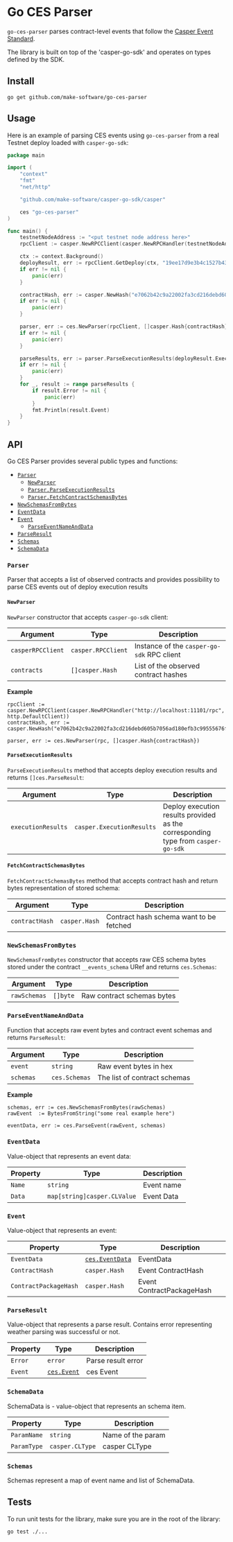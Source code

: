 # Go CES Parser

`go-ces-parser` parses contract-level events that follow
the [Casper Event Standard](https://github.com/make-software/casper-event-standard).

The library is built on top of the 'casper-go-sdk' and operates on types defined by the SDK.

## Install

``
go get github.com/make-software/go-ces-parser
``

## Usage

Here is an example of parsing CES events using `go-ces-parser` from a real Testnet deploy loaded
with `casper-go-sdk`:

```go
package main

import (
	"context"
	"fmt"
	"net/http"

	"github.com/make-software/casper-go-sdk/casper"

	ces "go-ces-parser"
)

func main() {
	testnetNodeAddress := "<put testnet node address here>"
	rpcClient := casper.NewRPCClient(casper.NewRPCHandler(testnetNodeAddress, http.DefaultClient))

	ctx := context.Background()
	deployResult, err := rpcClient.GetDeploy(ctx, "19ee17d9e3b4c1527b433598e647b69aa9a153864eb12433489f99224bfc9442")
	if err != nil {
		panic(err)
	}

	contractHash, err := casper.NewHash("e7062b42c9a22002fa3cd216debd605b7056ad180efb3c99555676f1a1e801e5")
	if err != nil {
		panic(err)
	}

	parser, err := ces.NewParser(rpcClient, []casper.Hash{contractHash})
	if err != nil {
		panic(err)
	}

	parseResults, err := parser.ParseExecutionResults(deployResult.ExecutionResults[0].Result)
	if err != nil {
		panic(err)
	}
	for _, result := range parseResults {
		if result.Error != nil {
			panic(err)
		}
		fmt.Println(result.Event)
	}
}
```

## API

Go CES Parser provides several public types and functions:

- [`Parser`](#Parser)
  - [`NewParser`](#NewParser)
  - [`Parser.ParseExecutionResults`](#ParseExecutionResults)
  - [`Parser.FetchContractSchemasBytes`](#FetchContractSchemasBytes)
- [`NewSchemasFromBytes`](#NewSchemasFromBytes)
- [`EventData`](#EventData)
- [`Event`](#Event)
  - [`ParseEventNameAndData`](#ParseEventNameAndData)
- [`ParseResult`](#ParseResult)
- [`Schemas`](#Schemas)
- [`SchemaData`](#SchemaData)

### `Parser`

Parser that accepts a list of observed contracts and provides possibility to parse CES events out of deploy execution
results

#### `NewParser`

`NewParser` constructor that accepts `casper-go-sdk` client:

| Argument          | Type               | Description                                |
|-------------------|--------------------|--------------------------------------------|
| `casperRPCClient` | `casper.RPCClient` | Instance of the `casper-go-sdk` RPC client |
| `contracts`       | `[]casper.Hash`    | List of the observed contract hashes       |

**Example**

```
rpcClient := casper.NewRPCClient(casper.NewRPCHandler("http://localhost:11101/rpc", http.DefaultClient))
contractHash, err := casper.NewHash("e7062b42c9a22002fa3cd216debd605b7056ad180efb3c99555676f1a1e801e5")

parser, err := ces.NewParser(rpc, []casper.Hash{contractHash})
```

#### `ParseExecutionResults`

`ParseExecutionResults` method that accepts deploy execution results and returns `[]ces.ParseResult`:

| Argument           | Type                      | Description                                                                      |                                           
|--------------------|---------------------------|----------------------------------------------------------------------------------|
| `executionResults` | `casper.ExecutionResults` | Deploy execution results provided as the corresponding type from `casper-go-sdk` |

#### `FetchContractSchemasBytes`

`FetchContractSchemasBytes` method that accepts contract hash and return bytes representation of stored schema:

| Argument       | Type          | Description                             |                                           
|----------------|---------------|-----------------------------------------|
| `contractHash` | `casper.Hash` | Contract hash schema want to be fetched |

### `NewSchemasFromBytes`

`NewSchemasFromBytes` constructor that accepts raw CES schema bytes stored under the contract `__events_schema` URef and
returns `ces.Schemas`:

| Argument     | Type     | Description                |         
|--------------|----------|----------------------------|
| `rawSchemas` | `[]byte` | Raw contract schemas bytes |

### `ParseEventNameAndData`

Function that accepts raw event bytes and contract event schemas and returns `ParseResult`:

| Argument  | Type          | Description                  |            
|-----------|---------------|------------------------------|
| `event`   | `string`      | Raw event bytes in hex       |
| `schemas` | `ces.Schemas` | The list of contract schemas |

**Example**

```
schemas, err := ces.NewSchemasFromBytes(rawSchemas)
rawEvent  := BytesFromString("some real example here")

eventData, err := ces.ParseEvent(rawEvent, schemas)
```

### `EventData`

Value-object that represents an event data:

| Property | Type                        | Description |
|----------|-----------------------------|-------------|
| `Name`   | `string`                    | Event name  |
| `Data`   | `map[string]casper.CLValue` | Event Data  |

### `Event`

Value-object that represents an event:

| Property              | Type                          | Description               |
|-----------------------|-------------------------------|---------------------------|
| `EventData`           | [`ces.EventData`](#EventData) | EventData                 |
| `ContractHash`        | `casper.Hash`                 | Event ContractHash        |
| `ContractPackageHash` | `casper.Hash`                 | Event ContractPackageHash |

### `ParseResult`

Value-object that represents a parse result. Contains error representing weather parsing was successful or not.

| Property | Type                  | Description        |
|----------|-----------------------|--------------------|
| `Error`  | `error`               | Parse result error |
| `Event`  | [`ces.Event`](#Event) | ces Event          |

### `SchemaData`

SchemaData is - value-object that represents an schema item.

| Property    | Type            | Description       |
|-------------|-----------------|-------------------|
| `ParamName` | `string`        | Name of the param |
| `ParamType` | `casper.CLType` | casper CLType     |

### `Schemas`

Schemas represent a map of event name and list of SchemaData.

## Tests

To run unit tests for the library, make sure you are in the root of the library:

``
go test ./...
``
